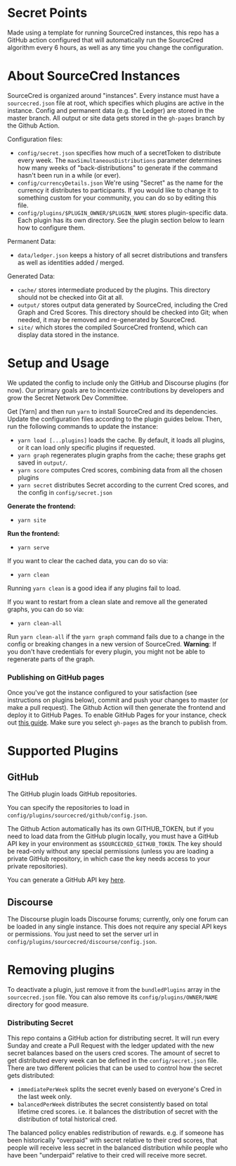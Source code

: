 # Secret Points

Made using a template for running SourceCred instances, this repo has a GitHub action configured that will automatically run the SourceCred algorithm every 6 hours, as well as any time you change the configuration.

# About SourceCred Instances

SourceCred is organized around "instances". Every instance must have a
`sourcecred.json` file at root, which specifies which plugins are active in the instance. Config and permanent data (e.g. the Ledger) are stored in the master branch. All output or site data gets stored in the `gh-pages` branch by the Github Action.

Configuration files:

- `config/secret.json` specifies how much of a secretToken to distribute every week. The `maxSimultaneousDistributions` parameter 
determines how many weeks of "back-distributions" to generate if the command hasn't been run in a while (or ever).
- `config/currencyDetails.json` We're using "Secret" as the name for the currency it distributes to participants.
If you would like to change it to something custom for your community, you can do so by editing this file.
- `config/plugins/$PLUGIN_OWNER/$PLUGIN_NAME` stores plugin-specific data. Each plugin has its own directory. See the plugin section below to learn how to configure them.

Permanent Data:

- `data/ledger.json` keeps a history of all secret distributions and transfers as well as identities added / merged.

Generated Data: 

- `cache/` stores intermediate produced by the plugins. This directory should not be checked into Git at all.
- `output/` stores output data generated by SourceCred, including the Cred Graph and Cred Scores. This directory should be checked into Git; when needed, it may be removed and re-generated by SourceCred.
- `site/` which stores the compiled SourceCred frontend, which can display data stored in the instance.


# Setup and Usage

We updated the config to include only the GitHub and Discourse plugins (for now). Our primary goals are to incentivize contributions by developers and grow the Secret Network Dev Committee. 

Get [Yarn] and then run `yarn` to install SourceCred and its dependencies. Update the configuration files according to the plugin guides below. Then, run the following commands to update the instance:

- `yarn load [...plugins]` loads the cache. By default, it loads all
  plugins, or it can load only specific plugins if requested.
- `yarn graph` regenerates plugin graphs from the cache;
  these graphs get saved in `output/`.
- `yarn score` computes Cred scores, combining data from all the chosen
  plugins
- `yarn secret` distributes Secret according to the current Cred scores, and the config in `config/secret.json`

**Generate the frontend:**

- `yarn site`

**Run the frontend:**

- `yarn serve`


If you want to clear the cached data, you can do so via:

- `yarn clean` 

Running `yarn clean` is a good idea if any plugins fail to load.

If you want to restart from a clean slate and remove all the generated graphs, you can do so via:

- `yarn clean-all` 

Run `yarn clean-all` if the `yarn graph` command fails due to a change in the config or breaking changes in a new version of SourceCred.
**Warning**: If you don't have credentials for every plugin, you might not be able to regenerate parts of the graph.

### Publishing on GitHub pages

Once you've got the instance configured to your satisfaction (see instructions on plugins below), commit and push your changes to master (or make a pull request). The Github Action will then generate the frontend and deploy it to GitHub Pages. To enable GitHub Pages for your instance, check out [this guide](https://docs.github.com/en/github/working-with-github-pages/configuring-a-publishing-source-for-your-github-pages-site).
Make sure you select `gh-pages` as the branch to publish from.

# Supported Plugins

## GitHub

The GitHub plugin loads GitHub repositories.

You can specify the repositories to load in
`config/plugins/sourcecred/github/config.json`.

The Github Action automatically has its own GITHUB_TOKEN, but if you need to load data from the  GitHub plugin locally, you must have a GitHub API key in your environment as `$SOURCECRED_GITHUB_TOKEN`. The key should be read-only without any special permissions (unless you are loading a private GitHub repository, in which case the key needs access to your private repositories).

You can generate a GitHub API key [here](https://github.com/settings/tokens).

## Discourse

The Discourse plugin loads Discourse forums; currently, only one forum can be loaded in any single instance. This does not require any special API keys or permissions. You just need to set the server url in `config/plugins/sourcecred/discourse/config.json`.

# Removing plugins

To deactivate a plugin, just remove it from the `bundledPlugins` array in the `sourcecred.json` file. You can also remove its `config/plugins/OWNER/NAME` directory for good measure.

### Distributing Secret

This repo contains a GitHub action for distributing secret. It will run every Sunday and create a Pull Request with the ledger updated with the new secret balances based on the users cred scores. The amount of secret to get distributed every week can be defined in the `config/secret.json` file. There are two different policies that can be used to control how the secret gets distributed: 
- `immediatePerWeek` splits the secret evenly based on everyone's Cred in the last week only.
- `balancedPerWeek` distributes the secret consistently based on total lifetime cred scores. i.e. it balances the distribution of secret with the distribution of total historical cred.

The balanced policy enables redistribution of rewards. e.g. if someone has been historically "overpaid" with secret relative to their cred scores, that people will receive less secret in the balanced distribution while people who have been "underpaid" relative to their cred will receive more secret.
